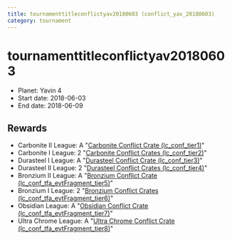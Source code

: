 ```yaml
---
title: tournamenttitleconflictyav20180603 (conflict_yav_20180603)
category: tournament
---
```

# tournamenttitleconflictyav20180603

  * Planet: Yavin 4
  * Start date: 2018-06-03
  * End date: 2018-06-09

## Rewards

  * Carbonite II League: A "[Carbonite Conflict Crate (lc_conf_tier1)](lc_conf_tier1.html)"
  * Carbonite I League: 2 "[Carbonite Conflict Crates (lc_conf_tier2)](lc_conf_tier2.html)"
  * Durasteel I League: A "[Durasteel Conflict Crate (lc_conf_tier3)](lc_conf_tier3.html)"
  * Durasteel II League: 2 "[Durasteel Conflict Crates (lc_conf_tier4)](lc_conf_tier4.html)"
  * Bronzium II League: A "[Bronzium Conflict Crate (lc_conf_tfa_evtFragment_tier5)](lc_conf_tfa_evtFragment_tier5.html)"
  * Bronzium I League: 2 "[Bronzium Conflict Crates (lc_conf_tfa_evtFragment_tier6)](lc_conf_tfa_evtFragment_tier6.html)"
  * Obsidian League: A "[Obsidian Conflict Crate (lc_conf_tfa_evtFragment_tier7)](lc_conf_tfa_evtFragment_tier7.html)"
  * Ultra Chrome League: A "[Ultra Chrome Conflict Crate (lc_conf_tfa_evtFragment_tier8)](lc_conf_tfa_evtFragment_tier8.html)"
